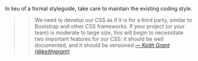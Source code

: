   In lieu of a formal styleguide, take care to maintain the existing coding style.

> > We need to develop our CSS as if it is for a third party, similar to Bootstrap and other CSS frameworks. If your project (or your team) is moderate to large size, this will begin to necessitate two important features for our CSS: it should be well documented, and it should be versioned
<cite><a href="http://keithjgrant.com/posts/css-first.html">— Keith Grant (@keithjgrant)</a></cite>
